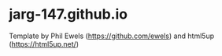 # jarg-147.github.io

Template by Phil Ewels (https://github.com/ewels) and html5up (https://html5up.net/)
